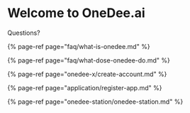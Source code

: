 # Welcome to OneDee.ai

Questions?

{% page-ref page="faq/what-is-onedee.md" %}

{% page-ref page="faq/what-dose-onedee-do.md" %}

{% page-ref page="onedee-x/create-account.md" %}

{% page-ref page="application/register-app.md" %}

{% page-ref page="onedee-station/onedee-station.md" %}

